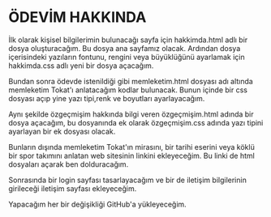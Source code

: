 # ÖDEVİM HAKKINDA
İlk olarak kişisel bilgilerimin bulunacağı sayfa için hakkimda.html adlı bir dosya oluşturacağım. Bu dosya ana sayfamız olacak. Ardından dosya içerisindeki yazıların fontunu, rengini veya büyüklüğünü ayarlamak için hakkimda.css adlı yeni bir dosya açacağım. 

Bundan sonra ödevde istenildiği gibi memleketim.html dosyası adı altında memleketim Tokat'ı anlatacağım kodlar bulunacak. Bunun içinde bir css dosyası açıp yine yazı tipi,renk ve boyutları ayarlayacağım.

Aynı şekilde özgeçmişim hakkında bilgi veren özgeçmişim.html adında bir dosya açacağım, bu dosyanında ek olarak özgeçmişim.css adında yazı tipini ayarlayan bir ek dosyası olacak.

Bunların dışında memleketim Tokat'ın mirasını, bir tarihi eserini veya köklü bir spor takımını anlatan web sitesinin linkini ekleyeceğim. Bu linki de html dosyaları açarak ben dolduracağım.

Sonrasında bir login sayfası tasarlayacağım ve bir de iletişim bilgilerinin girileceği iletişim sayfası ekleyeceğim.

Yapacağım her bir değişikliği GitHub'a yükleyeceğim.